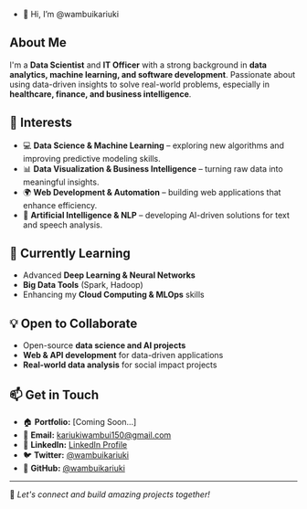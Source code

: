 - 👋 Hi, I’m @wambuikariuki

## About Me
I'm a **Data Scientist** and **IT Officer** with a strong background in **data analytics, machine learning, and software development**. Passionate about using data-driven insights to solve real-world problems, especially in **healthcare, finance, and business intelligence**.

## 🔎 Interests
- 💻 **Data Science & Machine Learning** – exploring new algorithms and improving predictive modeling skills.  
- 📊 **Data Visualization & Business Intelligence** – turning raw data into meaningful insights.  
- 🌍 **Web Development & Automation** – building web applications that enhance efficiency.  
- 🤖 **Artificial Intelligence & NLP** – developing AI-driven solutions for text and speech analysis.  

## 🌱 Currently Learning
- Advanced **Deep Learning & Neural Networks**  
- **Big Data Tools** (Spark, Hadoop)  
- Enhancing my **Cloud Computing & MLOps** skills  

## 💡 Open to Collaborate
- Open-source **data science and AI projects**  
- **Web & API development** for data-driven applications  
- **Real-world data analysis** for social impact projects  

## 📫 Get in Touch
- 🏠 **Portfolio:** [Coming Soon...]  
- 📩 **Email:** kariukiwambui150@gmail.com  
- 💼 **LinkedIn:** [LinkedIn Profile](https://www.linkedin.com/in/wambuikariuki/)  
- 🐦 **Twitter:** [@wambuikariuki](https://twitter.com/wambuikariuki)  
- 📂 **GitHub:** [@wambuikariuki](https://github.com/wambuikariuki)  

---
🚀 _Let's connect and build amazing projects together!_

<!---
wambuikariuki/wambuikariuki is a ✨ special ✨ repository because its `README.md` (this file) appears on your GitHub profile.
You can click the Preview link to take a look at your changes.
--->
